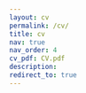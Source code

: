 ```yaml
---
layout: cv
permalink: /cv/
title: cv
nav: true
nav_order: 4
cv_pdf: CV.pdf
description:  
redirect_to: true
---
```


<!-- ---
layout: page
permalink: /cv/
nav: true
nav_order: 5
redirect_to:
  - {{ site.url }}/assets/pdf/CV.pdf
--- -->